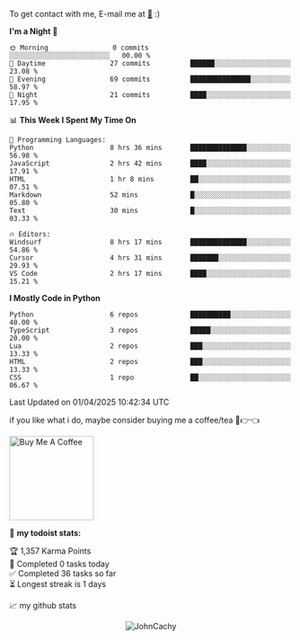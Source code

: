 To get contact with me, E-mail me at [📧](mailto:johncachy@amiverse.uk) :)


<!--START_SECTION:waka-->
**I'm a Night 🦉** 

```text
🌞 Morning                0 commits           ░░░░░░░░░░░░░░░░░░░░░░░░░   00.00 % 
🌆 Daytime                27 commits          ██████░░░░░░░░░░░░░░░░░░░   23.08 % 
🌃 Evening                69 commits          ███████████████░░░░░░░░░░   58.97 % 
🌙 Night                  21 commits          ████░░░░░░░░░░░░░░░░░░░░░   17.95 % 
```


📊 **This Week I Spent My Time On** 

```text
💬 Programming Languages: 
Python                   8 hrs 36 mins       ██████████████░░░░░░░░░░░   56.98 % 
JavaScript               2 hrs 42 mins       ████░░░░░░░░░░░░░░░░░░░░░   17.91 % 
HTML                     1 hr 8 mins         ██░░░░░░░░░░░░░░░░░░░░░░░   07.51 % 
Markdown                 52 mins             █░░░░░░░░░░░░░░░░░░░░░░░░   05.80 % 
Text                     30 mins             █░░░░░░░░░░░░░░░░░░░░░░░░   03.33 % 

🔥 Editors: 
Windsurf                 8 hrs 17 mins       ██████████████░░░░░░░░░░░   54.86 % 
Cursor                   4 hrs 31 mins       ███████░░░░░░░░░░░░░░░░░░   29.93 % 
VS Code                  2 hrs 17 mins       ████░░░░░░░░░░░░░░░░░░░░░   15.21 % 
```

**I Mostly Code in Python** 

```text
Python                   6 repos             ██████████░░░░░░░░░░░░░░░   40.00 % 
TypeScript               3 repos             █████░░░░░░░░░░░░░░░░░░░░   20.00 % 
Lua                      2 repos             ███░░░░░░░░░░░░░░░░░░░░░░   13.33 % 
HTML                     2 repos             ███░░░░░░░░░░░░░░░░░░░░░░   13.33 % 
CSS                      1 repo              ██░░░░░░░░░░░░░░░░░░░░░░░   06.67 % 
```




 Last Updated on 01/04/2025 10:42:34 UTC
<!--END_SECTION:waka-->

if you like what i do, maybe consider buying me a coffee/tea 🥺👉👈

<a href="https://buymeacoffee.com/johncachy" target="_blank"><img src="https://cdn.buymeacoffee.com/buttons/v2/default-red.png" alt="Buy Me A Coffee" width="150" ></a>

🚧 **my todoist stats:**

<!-- TODO-IST:START -->
🏆  1,357 Karma Points           
🌸  Completed 0 tasks today           
✅  Completed 36 tasks so far           
⏳  Longest streak is 1 days
<!-- TODO-IST:END -->

📈 my github stats

<p align="center"> <img src="https://github-readme-stats.vercel.app/api?username=chinshunyu&show_icons=true&theme=gotham" alt="JohnCachy" />




